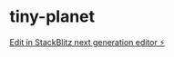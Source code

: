 # tiny-planet

[Edit in StackBlitz next generation editor ⚡️](https://stackblitz.com/~/github.com/bgun/tiny-planet)